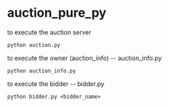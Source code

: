 # auction_pure_py




to execute the auction server
```
python auction.py
```
to execute the owner (auction_info) -- auction_info.py  
```
python auction_info.py
```
to execute the bidder -- bidder.py  
```
python bidder.py <bidder_name>
```
